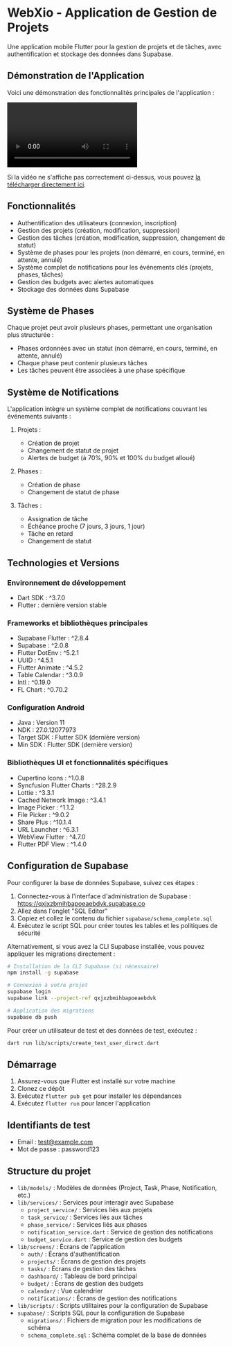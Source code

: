 # WebXio - Application de Gestion de Projets

Une application mobile Flutter pour la gestion de projets et de tâches, avec authentification et stockage des données dans Supabase.

## Démonstration de l'Application

Voici une démonstration des fonctionnalités principales de l'application :

![Démo WebXio](assets/demo/compressed/demo_compressed.mp4)

Si la vidéo ne s'affiche pas correctement ci-dessus, vous pouvez [la télécharger directement ici](https://github.com/Yahia-ELECHI/webxio_new/raw/main/assets/demo/compressed/demo_compressed.mp4).

## Fonctionnalités

- Authentification des utilisateurs (connexion, inscription)
- Gestion des projets (création, modification, suppression)
- Gestion des tâches (création, modification, suppression, changement de statut)
- Système de phases pour les projets (non démarré, en cours, terminé, en attente, annulé)
- Système complet de notifications pour les événements clés (projets, phases, tâches)
- Gestion des budgets avec alertes automatiques
- Stockage des données dans Supabase

## Système de Phases

Chaque projet peut avoir plusieurs phases, permettant une organisation plus structurée :
- Phases ordonnées avec un statut (non démarré, en cours, terminé, en attente, annulé)
- Chaque phase peut contenir plusieurs tâches
- Les tâches peuvent être associées à une phase spécifique

## Système de Notifications

L'application intègre un système complet de notifications couvrant les événements suivants :

1. Projets :
   - Création de projet
   - Changement de statut de projet
   - Alertes de budget (à 70%, 90% et 100% du budget alloué)

2. Phases :
   - Création de phase
   - Changement de statut de phase

3. Tâches :
   - Assignation de tâche
   - Échéance proche (7 jours, 3 jours, 1 jour)
   - Tâche en retard
   - Changement de statut

## Technologies et Versions

### Environnement de développement
- Dart SDK : ^3.7.0
- Flutter : dernière version stable

### Frameworks et bibliothèques principales
- Supabase Flutter : ^2.8.4
- Supabase : ^2.0.8
- Flutter DotEnv : ^5.2.1
- UUID : ^4.5.1
- Flutter Animate : ^4.5.2
- Table Calendar : ^3.0.9
- Intl : ^0.19.0
- FL Chart : ^0.70.2

### Configuration Android
- Java : Version 11
- NDK : 27.0.12077973
- Target SDK : Flutter SDK (dernière version)
- Min SDK : Flutter SDK (dernière version)

### Bibliothèques UI et fonctionnalités spécifiques
- Cupertino Icons : ^1.0.8
- Syncfusion Flutter Charts : ^28.2.9
- Lottie : ^3.3.1
- Cached Network Image : ^3.4.1
- Image Picker : ^1.1.2
- File Picker : ^9.0.2
- Share Plus : ^10.1.4
- URL Launcher : ^6.3.1
- WebView Flutter : ^4.7.0
- Flutter PDF View : ^1.4.0

## Configuration de Supabase

Pour configurer la base de données Supabase, suivez ces étapes :

1. Connectez-vous à l'interface d'administration de Supabase : https://qxjxzbmihbapoeaebdvk.supabase.co
2. Allez dans l'onglet "SQL Editor"
3. Copiez et collez le contenu du fichier `supabase/schema_complete.sql`
4. Exécutez le script SQL pour créer toutes les tables et les politiques de sécurité

Alternativement, si vous avez la CLI Supabase installée, vous pouvez appliquer les migrations directement :

```bash
# Installation de la CLI Supabase (si nécessaire)
npm install -g supabase

# Connexion à votre projet
supabase login
supabase link --project-ref qxjxzbmihbapoeaebdvk

# Application des migrations
supabase db push
```

Pour créer un utilisateur de test et des données de test, exécutez :

```bash
dart run lib/scripts/create_test_user_direct.dart
```

## Démarrage

1. Assurez-vous que Flutter est installé sur votre machine
2. Clonez ce dépôt
3. Exécutez `flutter pub get` pour installer les dépendances
4. Exécutez `flutter run` pour lancer l'application

## Identifiants de test

- Email : test@example.com
- Mot de passe : password123

## Structure du projet

- `lib/models/` : Modèles de données (Project, Task, Phase, Notification, etc.)
- `lib/services/` : Services pour interagir avec Supabase
  - `project_service/` : Services liés aux projets
  - `task_service/` : Services liés aux tâches
  - `phase_service/` : Services liés aux phases
  - `notification_service.dart` : Service de gestion des notifications
  - `budget_service.dart` : Service de gestion des budgets
- `lib/screens/` : Écrans de l'application
  - `auth/` : Écrans d'authentification
  - `projects/` : Écrans de gestion des projets
  - `tasks/` : Écrans de gestion des tâches
  - `dashboard/` : Tableau de bord principal
  - `budget/` : Écrans de gestion des budgets
  - `calendar/` : Vue calendrier
  - `notifications/` : Écrans de gestion des notifications
- `lib/scripts/` : Scripts utilitaires pour la configuration de Supabase
- `supabase/` : Scripts SQL pour la configuration de Supabase
  - `migrations/` : Fichiers de migration pour les modifications de schéma
  - `schema_complete.sql` : Schéma complet de la base de données
